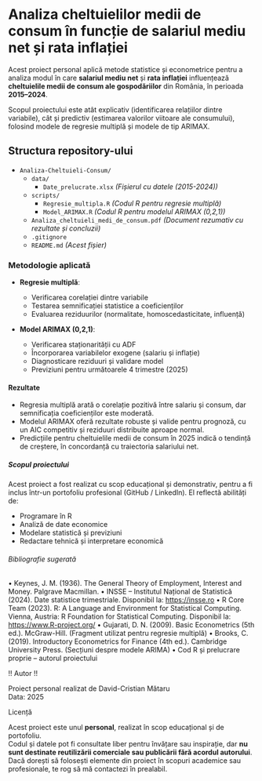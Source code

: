 # Analiza cheltuielilor medii de consum în funcție de salariul mediu net și rata inflației

Acest proiect personal aplică metode statistice și econometrice pentru a analiza modul în care **salariul mediu net** și **rata inflației** influențează **cheltuielile medii de consum ale gospodăriilor** din România, în perioada **2015–2024**.

Scopul proiectului este atât explicativ (identificarea relațiilor dintre variabile), cât și predictiv (estimarea valorilor viitoare ale consumului), folosind modele de regresie multiplă și modele de tip ARIMAX.

## Structura repository-ului

- `Analiza-Cheltuieli-Consum/`
  - `data/`
    - `Date_prelucrate.xlsx`                               *(Fișierul cu datele (2015-2024))*
  - `scripts/`
    - `Regresie_multipla.R`                                *(Codul R pentru regresie multiplă)*
    - `Model_ARIMAX.R`                                     *(Codul R pentru modelul ARIMAX (0,2,1))*
  - `Analiza_cheltuieli_medi_de_consum.pdf`                *(Document rezumativ cu rezultate și concluzii)*
  - `.gitignore`
  - `README.md`                                             *(Acest fișier)*


### Metodologie aplicată

- **Regresie multiplă**:
  - Verificarea corelației dintre variabile
  - Testarea semnificației statistice a coeficienților
  - Evaluarea reziduurilor (normalitate, homoscedasticitate, influență)

- **Model ARIMAX (0,2,1)**:
  - Verificarea staționarității cu ADF
  - Încorporarea variabilelor exogene (salariu și inflație)
  - Diagnosticare reziduuri și validare model
  - Previziuni pentru următoarele 4 trimestre (2025)

####  Rezultate

- Regresia multiplă arată o corelație pozitivă între salariu și consum, dar semnificația coeficienților este moderată.
- Modelul ARIMAX oferă rezultate robuste și valide pentru prognoză, cu un AIC competitiv și reziduuri distribuite aproape normal.
- Predicțiile pentru cheltuielile medii de consum în 2025 indică o tendință de creștere, în concordanță cu traiectoria salariului net.

#####  Scopul proiectului

Acest proiect a fost realizat cu scop educațional și demonstrativ, pentru a fi inclus într-un portofoliu profesional (GitHub / LinkedIn). El reflectă abilități de:

- Programare în R
- Analiză de date economice
- Modelare statistică și previziuni
- Redactare tehnică și interpretare economică

###### Bibliografie sugerată

•	Keynes, J. M. (1936). The General Theory of Employment, Interest and Money. Palgrave Macmillan.
•	INSSE – Institutul Național de Statistică (2024). Date statistice trimestriale. Disponibil la: https://insse.ro
•	R Core Team (2023). R: A Language and Environment for Statistical Computing. Vienna, Austria: R Foundation for Statistical Computing. Disponibil la: https://www.R-project.org/
•	Gujarati, D. N. (2009). Basic Econometrics (5th ed.). McGraw-Hill. (Fragment utilizat pentru regresie multiplă)
•	Brooks, C. (2019). Introductory Econometrics for Finance (4th ed.). Cambridge University Press. (Secțiuni despre modele ARIMA)
•	Cod R și prelucrare proprie – autorul proiectului


!! Autor !!

Proiect personal realizat de David-Cristian Mătaru  
Data: 2025

Licență

Acest proiect este unul **personal**, realizat în scop educațional și de portofoliu.  
Codul și datele pot fi consultate liber pentru învățare sau inspirație, dar **nu sunt destinate reutilizării comerciale sau publicării fără acordul autorului**.
Dacă dorești să folosești elemente din proiect în scopuri academice sau profesionale, te rog să mă contactezi în prealabil.
